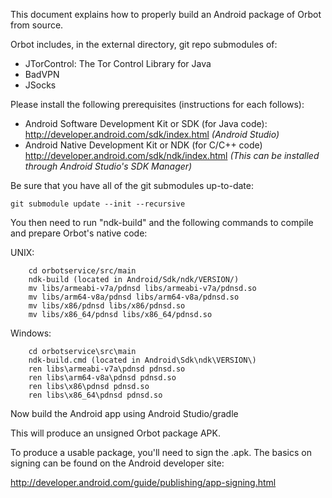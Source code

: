 This document explains how to properly build an Android package of Orbot from
source.

Orbot includes, in the external directory, git repo submodules of:
- JTorControl: The Tor Control Library for Java
- BadVPN
- JSocks

Please install the following prerequisites (instructions for each follows):
	
- Android Software Development Kit or SDK (for Java code): http://developer.android.com/sdk/index.html *(Android Studio)*
- Android Native Development Kit or NDK (for C/C++ code) http://developer.android.com/sdk/ndk/index.html *(This can be installed through Android Studio's SDK Manager)*

Be sure that you have all of the git submodules up-to-date:

	git submodule update --init --recursive


You then need to run "ndk-build" and the following commands to compile and prepare Orbot's native code:

UNIX:	
		
		cd orbotservice/src/main
		ndk-build (located in Android/Sdk/ndk/VERSION/)
		mv libs/armeabi-v7a/pdnsd libs/armeabi-v7a/pdnsd.so
		mv libs/arm64-v8a/pdnsd libs/arm64-v8a/pdnsd.so
		mv libs/x86/pdnsd libs/x86/pdnsd.so
		mv libs/x86_64/pdnsd libs/x86_64/pdnsd.so

Windows:

		cd orbotservice\src\main
		ndk-build.cmd (located in Android\Sdk\ndk\VERSION\) 
		ren libs\armeabi-v7a\pdnsd pdnsd.so
		ren libs\arm64-v8a\pdnsd pdnsd.so
		ren libs\x86\pdnsd pdnsd.so
		ren libs\x86_64\pdnsd pdnsd.so


Now build the Android app using Android Studio/gradle

This will produce an unsigned Orbot package APK.

To produce a usable package, you'll need to sign the .apk. The basics on signing can be found on the Android developer site:

http://developer.android.com/guide/publishing/app-signing.html